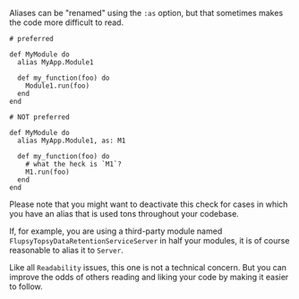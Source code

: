 Aliases can be "renamed" using the `:as` option, but that sometimes
makes the code more difficult to read.

    # preferred

    def MyModule do
      alias MyApp.Module1

      def my_function(foo) do
        Module1.run(foo)
      end
    end

    # NOT preferred

    def MyModule do
      alias MyApp.Module1, as: M1

      def my_function(foo) do
        # what the heck is `M1`?
        M1.run(foo)
      end
    end

Please note that you might want to deactivate this check for cases in which you have an alias that
is used tons throughout your codebase.

If, for example, you are using a third-party module named `FlupsyTopsyDataRetentionServiceServer`
in half your modules, it is of course reasonable to alias it to `Server`.

Like all `Readability` issues, this one is not a technical concern.
But you can improve the odds of others reading and liking your code by making
it easier to follow.
